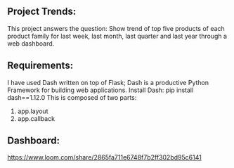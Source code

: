 ## Project Trends:
This project answers the question: Show trend of top five products of each product family for last week, last month, last quarter and last year through a web dashboard.

## Requirements:
I have used Dash written on top of Flask; Dash is a productive Python Framework for building web applications.
Install Dash: pip install dash==1.12.0
This is composed of two parts:
1. app.layout
2. app.callback

## Dashboard:

https://www.loom.com/share/2865fa711e6748f7b2ff302bd95c6141
